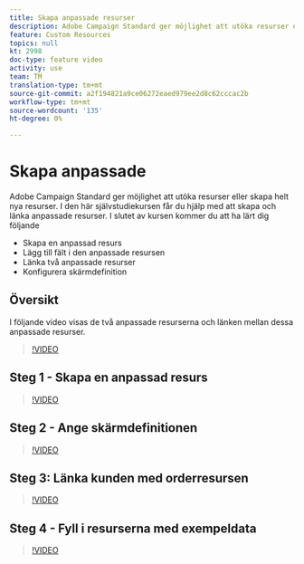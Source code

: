 ```yaml
---
title: Skapa anpassade resurser
description: Adobe Campaign Standard ger möjlighet att utöka resurser eller skapa helt nya resurser. I den här självstudiekursen får du hjälp med att skapa och länka anpassade resurser.
feature: Custom Resources
topics: null
kt: 2998
doc-type: feature video
activity: use
team: TM
translation-type: tm+mt
source-git-commit: a2f194821a9ce06272eaed979ee2d8c62cccac2b
workflow-type: tm+mt
source-wordcount: '135'
ht-degree: 0%

---
```



# Skapa anpassade &#x200B;

Adobe Campaign Standard ger möjlighet att utöka resurser eller skapa helt nya resurser. I den här självstudiekursen får du hjälp med att skapa och länka anpassade resurser. I slutet av kursen kommer du att ha lärt dig följande &#x200B;

* Skapa en anpassad resurs
* Lägg till fält i den anpassade resursen
* Länka två anpassade resurser
* Konfigurera skärmdefinition

## Översikt

I följande video visas de två anpassade resurserna och länken mellan dessa anpassade resurser. &#x200B;
>[!VIDEO](https://video.tv.adobe.com/v/27715?quality=9)

## Steg 1 - Skapa en anpassad resurs

>[!VIDEO](https://video.tv.adobe.com/v/27716?quality=9)

## Steg 2 - Ange skärmdefinitionen

>[!VIDEO](https://video.tv.adobe.com/v/27713?quality=9)

## Steg 3: Länka kunden med orderresursen

>[!VIDEO](https://video.tv.adobe.com/v/27712?quality=9)

## Steg 4 - Fyll i resurserna med exempeldata

>[!VIDEO](https://video.tv.adobe.com/v/27714?quality=9)
